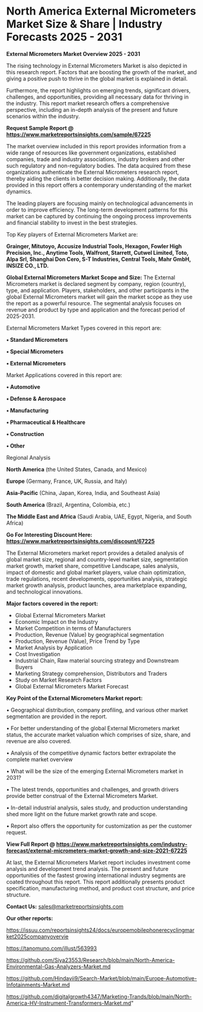 # North America External Micrometers Market Size & Share | Industry Forecasts 2025 - 2031

<Strong> External Micrometers Market Overview 2025 - 2031</strong>

The rising technology in External Micrometers Market is also depicted in this research report. Factors that are boosting the growth of the market, and giving a positive push to thrive in the global market is explained in detail.

Furthermore, the report highlights on emerging trends, significant drivers, challenges, and opportunities, providing all necessary data for thriving in the industry. This report market research offers a comprehensive perspective, including an in-depth analysis of the present and future scenarios within the industry.

<strong>Request Sample Report @ <a href=https://www.marketreportsinsights.com/sample/67225>https://www.marketreportsinsights.com/sample/67225</a></strong>

The market overview included in this report provides information from a wide range of resources like government organizations, established companies, trade and industry associations, industry brokers and other such regulatory and non-regulatory bodies. The data acquired from these organizations authenticate the External Micrometers research report, thereby aiding the clients in better decision making. Additionally, the data provided in this report offers a contemporary understanding of the market dynamics.

The leading players are focusing mainly on technological advancements in order to improve efficiency. The long-term development patterns for this market can be captured by continuing the ongoing process improvements and financial stability to invest in the best strategies.

Top Key players of External Micrometers Market are:

<strong>Grainger, Mitutoyo, Accusize Industrial Tools, Hexagon, Fowler High Precision, Inc., Anytime Tools, Walfront, Starrett, Cutwel Limited, Toto, Alpa Srl, Shanghai Don Cero, S-T Industries, Central Tools, Mahr GmbH, INSIZE CO., LTD.</strong>

<strong><b>Global External Micrometers Market Scope and Size:</b></strong>
The External Micrometers market is declared segment by company, region (country), type, and application. Players, stakeholders, and other participants in the global External Micrometers market will gain the market scope as they use the report as a powerful resource. The segmental analysis focuses on revenue and product by type and application and the forecast period of 2025-2031.

External Micrometers Market Types covered in this report are:

<strong>• Standard Micrometers

• Special Micrometers

• External Micrometers</strong>

Market Applications covered in this report are:

<strong>• Automotive

• Defense & Aerospace

• Manufacturing

• Pharmaceutical & Healthcare

• Construction

• Other</strong> 

Regional Analysis

<strong>North America</strong> (the United States, Canada, and Mexico)

<strong>Europe</strong> (Germany, France, UK, Russia, and Italy)

<strong>Asia-Pacific</strong> (China, Japan, Korea, India, and Southeast Asia)

<strong>South America</strong> (Brazil, Argentina, Colombia, etc.)

<strong>The Middle East and Africa</strong> (Saudi Arabia, UAE, Egypt, Nigeria, and South Africa)

<strong>Go For Interesting Discount Here: <a href=https://www.marketreportsinsights.com/discount/67225>https://www.marketreportsinsights.com/discount/67225</a></strong>

The External Micrometers market report provides a detailed analysis of global market size, regional and country-level market size, segmentation market growth, market share, competitive Landscape, sales analysis, impact of domestic and global market players, value chain optimization, trade regulations, recent developments, opportunities analysis, strategic market growth analysis, product launches, area marketplace expanding, and technological innovations.

<strong><b>Major factors covered in the report:</b></strong>
<ul>
  <li>Global External Micrometers Market </li>
  <li>Economic Impact on the Industry</li>
  <li>Market Competition in terms of Manufacturers</li>
  <li>Production, Revenue (Value) by geographical segmentation</li>
  <li>Production, Revenue (Value), Price Trend by Type</li>
  <li>Market Analysis by Application</li>
  <li>Cost Investigation</li>
  <li>Industrial Chain, Raw material sourcing strategy and Downstream Buyers</li>
  <li>Marketing Strategy comprehension, Distributors and Traders</li>
  <li>Study on Market Research Factors</li>
  <li>Global External Micrometers Market Forecast</li>
</ul>

<strong><b>Key Point of the External Micrometers Market report:</b></strong>

• Geographical distribution, company profiling, and various other market segmentation are provided in the report.

• For better understanding of the global External Micrometers market status, the accurate market valuation which comprises of size, share, and revenue are also covered.

• Analysis of the competitive dynamic factors better extrapolate the complete market overview

• What will be the size of the emerging External Micrometers market in 2031?

• The latest trends, opportunities and challenges, and growth drivers provide better construal of the External Micrometers Market.

• In-detail industrial analysis, sales study, and production understanding shed more light on the future market growth rate and scope.

• Report also offers the opportunity for customization as per the customer request.

<strong><b>View Full Report @ <a href=https://www.marketreportsinsights.com/industry-forecast/external-micrometers-market-growth-and-size-2021-67225>https://www.marketreportsinsights.com/industry-forecast/external-micrometers-market-growth-and-size-2021-67225</a></b></strong>


At last, the External Micrometers Market report includes investment come analysis and development trend analysis. The present and future opportunities of the fastest growing international industry segments are coated throughout this report. This report additionally presents product specification, manufacturing method, and product cost structure, and price structure.

<strong>Contact Us:</strong>
sales@marketreportsinsights.com

<strong>Our other reports:</strong>

<a href=https://issuu.com/reportsinsights24/docs/europemobilephonerecyclingmarket2025companyovervie>https://issuu.com/reportsinsights24/docs/europemobilephonerecyclingmarket2025companyovervie</a>

<a href=https://tanomuno.com/illust/563993>https://tanomuno.com/illust/563993</a>

<a href=https://github.com/Siya23553/Research/blob/main/North-America-Environmental-Gas-Analyzers-Market.md>https://github.com/Siya23553/Research/blob/main/North-America-Environmental-Gas-Analyzers-Market.md</a>

<a href=https://github.com/Hindavii9/Search-Market/blob/main/Europe-Automotive-Infotainments-Market.md>https://github.com/Hindavii9/Search-Market/blob/main/Europe-Automotive-Infotainments-Market.md</a>

<a href=https://github.com/digitalgrowth4347/Marketing-Trands/blob/main/North-America-HV-Instrument-Transformers-Market.md>https://github.com/digitalgrowth4347/Marketing-Trands/blob/main/North-America-HV-Instrument-Transformers-Market.md</a>"
